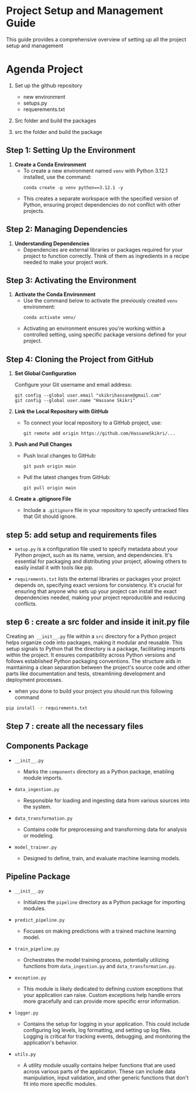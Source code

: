 # Project Setup and Management Guide

This guide provides a comprehensive overview of setting up all the project setup and management


# Agenda Project 

1.  Set up the github repository
      * new environment
      * setups.py 
      * requerements.txt
2.  Src folder and build the packages

2. src the folder and build the package
## Step 1: Setting Up the Environment

1. **Create a Conda Environment**
   - To create a new environment named `venv` with Python 3.12.1 installed, use the command:
     ```shell
     conda create -p venv python==3.12.1 -y
     ```
   - This creates a separate workspace with the specified version of Python, ensuring project dependencies do not conflict with other projects.

## Step 2: Managing Dependencies

1. **Understanding Dependencies**
   - Dependencies are external libraries or packages required for your project to function correctly. Think of them as ingredients in a recipe needed to make your project work.

## Step 3: Activating the Environment

1. **Activate the Conda Environment**
   - Use the command below to activate the previously created `venv` environment:
     ```shell
     conda activate venv/
     ```
   - Activating an environment ensures you're working within a controlled setting, using specific package versions defined for your project.

## Step 4: Cloning the Project from GitHub

1. **Set Global Configuration**
    
    Configure your Git username and email address:
     ```shell
     git config --global user.email "skikrihassane@gmail.com"
     git config --global user.name "Hassane Skikri"
     ```

2. **Link the Local Repository with GitHub**
   - To connect your local repository to a GitHub project, use:
     ```shell
     git remote add origin https://github.com/HassaneSkikri/...
     ```

3. **Push and Pull Changes**
   - Push local changes to GitHub:
     ```shell
     git push origin main
     ```
   - Pull the latest changes from GitHub:
     ```shell
     git pull origin main
     ```

4. **Create a .gitignore File**
   - Include a `.gitignore` file in your repository to specify untracked files that Git should ignore.


## step 5: add setup and requirements files



- `setup.py` is a configuration file used to specify metadata about your Python project, such as its name, version, and dependencies. It's essential for packaging and distributing your project, allowing others to easily install it with tools like pip.
  

- `requirements.txt` lists the external libraries or packages your project depends on, specifying exact versions for consistency. It's crucial for ensuring that anyone who sets up your project can install the exact dependencies needed, making your project reproducible and reducing conflicts.

## step 6 : create a src folder and inside it __init__.py file 

Creating an` __init__.py` file within a `src` directory for a Python project helps organize code into packages, making it modular and reusable. This setup signals to Python that the directory is a package, facilitating imports within the project. It ensures compatibility across Python versions and follows established Python packaging conventions. The structure aids in maintaining a clean separation between the project's source code and other parts like documentation and tests, streamlining development and deployment processes.

- when you done to build your project you should run this following command

```bash
pip install -r requirements.txt
```

## Step 7 : create all the necessary files

## Components Package

- `__init__.py`
  - Marks the `components` directory as a Python package, enabling module imports.

- `data_ingestion.py`
  - Responsible for loading and ingesting data from various sources into the system.

- `data_transformation.py`
  - Contains code for preprocessing and transforming data for analysis or modeling.

- `model_trainer.py`
  - Designed to define, train, and evaluate machine learning models.

## Pipeline Package

- `__init__.py`
  - Initializes the `pipeline` directory as a Python package for importing modules.

- `predict_pipeline.py`
  - Focuses on making predictions with a trained machine learning model.

- `train_pipeline.py`
  - Orchestrates the model training process, potentially utilizing functions from `data_ingestion.py` and `data_transformation.py`.


- `exception.py`
  - This module is likely dedicated to defining custom exceptions that your application can raise. Custom exceptions help handle errors more gracefully and can provide more specific error information.

- `logger.py`
  - Contains the setup for logging in your application. This could include configuring log levels, log formatting, and setting up log files. Logging is critical for tracking events, debugging, and monitoring the application's behavior.

- `utils.py`
  - A utility module usually contains helper functions that are used across various parts of the application. These can include data manipulation, input validation, and other generic functions that don't fit into more specific modules.







